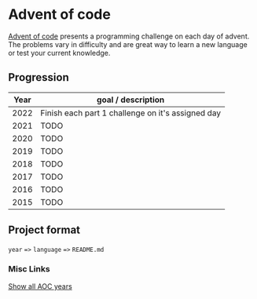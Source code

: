 # Advent of code

[Advent of code](https://adventofcode.com/2019/about) presents a programming challenge on each day of advent. The problems vary in difficulty and are great way to learn a new language or test your current knowledge.

## Progression

| Year | goal / description                                |
| ---- | ------------------------------------------------- |
| 2022 | Finish each part 1 challenge on it's assigned day |
| 2021 | TODO                                              |
| 2020 | TODO                                              |
| 2019 | TODO                                              |
| 2018 | TODO                                              |
| 2017 | TODO                                              |
| 2016 | TODO                                              |
| 2015 | TODO                                              |

## Project format

`year` `=>` `language` `=>` `README.md`

### Misc Links

[Show all AOC years](https://adventofcode.com/2022/events)
